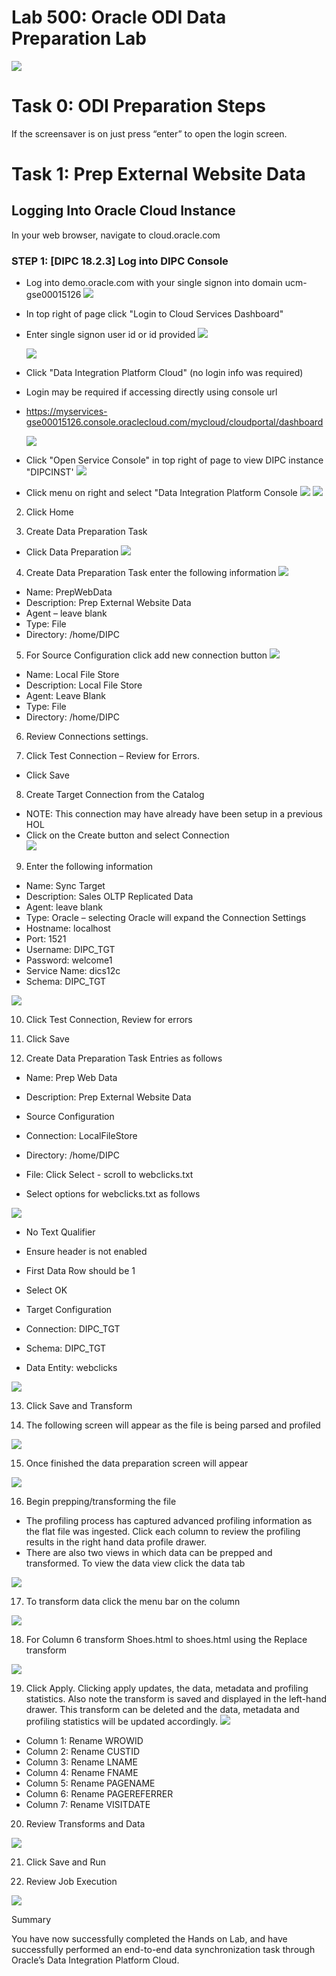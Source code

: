 
# Lab 500: Oracle ODI Data Preparation Lab
![](images/500/image500_0.png)
# Task 0: ODI Preparation Steps

If the screensaver is on just press “enter” to open the login screen. 
 
# Task 1: Prep External Website Data  
 
## Logging Into Oracle Cloud Instance

In your web browser, navigate to cloud.oracle.com
### **STEP 1**: [DIPC 18.2.3] Log into DIPC Console

-   Log into demo.oracle.com with your single signon into domain ucm-gse00015126
	![](images/300/AgentImage010-DemoLogin.png)

-   In top right of page click "Login to Cloud Services Dashboard"
-   Enter single signon user id or id provided
	![](images/300/AgentImage011-DemoLogin.png)

	![](images/300/AgentImage012-DemoLogin.png)

-   Click "Data Integration Platform Cloud" (no login info was required)
-   Login may be required if accessing directly using console url
-   https://myservices-gse00015126.console.oraclecloud.com/mycloud/cloudportal/dashboard

	![](images/300/AgentImage015-DemoLogin.png)

-   Click "Open Service Console" in top right of page to view DIPC instance "DIPCINST'
	![](images/300/AgentImage016-DemoLogin.png)

-   Click menu on right and select "Data Integration Platform Console
	![](images/300/AgentImage017-DemoLogin.png)
	![](images/300/AgentImage018-DemoLogin.png)

2.	Click Home 

3.	Create Data Preparation Task 
- Click Data Preparation 
![](images/500/image500_2a.png)
4.	Create Data Preparation Task enter the following information 
![](images/500/image500_3a.png)
- Name: PrepWebData 
- Description:  Prep External Website Data  
- Agent – leave blank 
- Type: File 
- Directory: /home/DIPC 

5. For Source Configuration click add new connection button
![](images/500/image500_4a.png)
- Name: Local File Store
- Description: Local File Store
- Agent: Leave Blank
- Type: File
- Directory: /home/DIPC

6.	Review Connections settings. 

7.	Click Test Connection – Review for Errors. 
- Click Save  

8.	Create Target Connection from the Catalog 
- NOTE: This connection may have already have been setup in a previous HOL 
- Click on the Create button and select Connection  
![](images/500/image500_5a.png)

9.	Enter the following information  
- Name: Sync Target 
- Description: Sales OLTP Replicated Data 
- Agent: leave blank 
- Type: Oracle – selecting Oracle will expand the Connection Settings 
- Hostname: localhost 
- Port: 1521 
- Username: DIPC_TGT 
- Password: welcome1 
- Service Name: dics12c 
- Schema: DIPC_TGT 

![](images/500/image500_6a.png)

10.	Click Test Connection, Review for errors 

11.	Click Save 

12.	Create Data Preparation Task Entries as follows 
- Name: Prep Web Data 
- Description: Prep External Website Data 
- Source Configuration 
-  Connection: LocalFileStore 
-  Directory: /home/DIPC 
-  File: Click Select - scroll to webclicks.txt 

- Select options for webclicks.txt as follows 

![](images/500/image500_7a.png)

- No Text Qualifier 
- Ensure header is not enabled 
- First Data Row should be 1 
- Select OK

- Target Configuration 
-  Connection: DIPC_TGT 
-  Schema: DIPC_TGT 
-  Data Entity: webclicks  

![](images/500/image500_8a.png)

13.	Click Save and Transform 

14.	The following screen will appear as the file is being parsed and profiled 

![](images/500/image500_9a.png)

15. Once finished the data preparation screen will appear 

![](images/500/image500_10a.png)

16. Begin prepping/transforming the file 

- The profiling process has captured advanced profiling information as the flat file was ingested.  Click each column to review the profiling results in the right hand data profile drawer. 
- There are also two views in which data can be prepped and transformed. To view the data view click the data tab 

![](images/500/image500_11a.png)

17. To transform data click the menu bar on the column 

![](images/500/image500_12a.png)

18. For Column 6 transform Shoes.html to shoes.html using the Replace transform 

![](images/500/image500_13a.png)

19. Click Apply.  Clicking apply updates, the data, metadata and profiling statistics.  Also note the transform is saved and displayed in the left-hand drawer.  This transform can be deleted and the data, metadata and profiling statistics will be updated accordingly. 
![](images/500/image500_14b.png)
- Column 1: Rename WROWID 
- Column 2: Rename CUSTID 
- Column 3: Rename LNAME 
- Column 4: Rename FNAME 
- Column 5: Rename PAGENAME 
- Column 6: Rename PAGEREFERRER 
- Column 7: Rename VISITDATE 

20. Review Transforms and Data

![](images/500/image500_15b.png)

21. Click Save and Run 

22. Review Job Execution 
 
![](images/500/image500_16a.png)

Summary 
 
You have now successfully completed the Hands on Lab, and have successfully performed an end-to-end data synchronization task through Oracle’s Data Integration Platform Cloud. 
